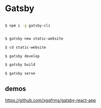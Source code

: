 # Gatsby

```sh

$ npm i -g gatsby-cli

```


```sh

$ gatsby new static-website

$ cd static-website

$ gatsby develop

$ gatsby build

$ gatsby serve

```

## demos

https://github.com/xgqfrms/gatsby-react-app


